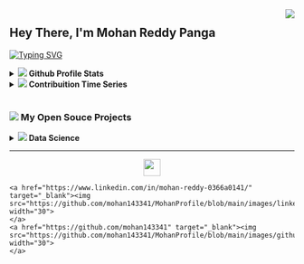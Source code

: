 <img align="right" src="https://visitor-badge.laobi.icu/badge?page_id=MohanReddy.visitor-badgee&color=green&style=flat-square">
  
<!-- <a href="https://hits.seeyoufarm.com"><img align="right" src="https://hits.seeyoufarm.com/api/count/incr/badge.svg?url=https%3A%2F%2Fgithub.com%2Fmohan143341%2Fmohan143341&count_bg=%233D6BC8&title_bg=%23555555&icon=&icon_color=%23E7E7E7&title=views&edge_flat=false"/></a> -->

## Hey There, I'm Mohan Reddy Panga
<!-- <img src="https://cr-ss-service.azurewebsites.net/api/ScreenShot?widget=summary&username=mohan143341&badges=3&show-avatar=false&style=--header-bg-color:%23000;--border-radius:10px" width="35%" align="right"> -->
 
<p align="left">
  <a href="https://readme-typing-svg.herokuapp.com?color=0353B1&lines=Software+Engineer;8%2B+years+of+coding+experience;Always+learninig+new+things)]></a>
</p>

[![Typing SVG](https://readme-typing-svg.herokuapp.com?color=035DC5&lines=Data+Scientist;Machine+Learing+Engineer;%2B4+years+of+coding+experience;Always+learninig+new+things)](https://git.io/typing-svg)

<details>	
  <summary><a href="#"><img src="https://github.com/mohan143341/MohanProfile/blob/main/images/icon_github.png"/></a><b> Github Profile Stats</b></summary>
  <img height="180em" src="https://github-readme-stats.vercel.app/api?username=mohan143341&show_icons=true&count_private=true&theme=react&hide_border=true&bg_color=1F222E&title_color=79ff97&icon_color=79ff97" />
  <img height="180em" src="https://github-readme-stats.vercel.app/api/top-langs/?username=mohan143341&exclude_repo=machine-learning&langs_count=8&layout=compact&theme=react&hide_border=true&bg_color=1F222E&title_color=79ff97&icon_color=79ff97"/>
  <br/>
</details>

<details>	
  <summary><a href="#"><img src="https://github.com/mohan143341/MohanProfile/blob/main/images/icon_minimum-value.png"/></a><b> Contribuition Time Series</b></summary>
  <img src="https://activity-graph.herokuapp.com/graph?username=mohan143341&theme=react-dark&bg_color=20232a&hide_border=true" width="100%"/>
</details>

<br/>

### <a href="#"><img src="https://github.com/mohan143341/MohanProfile/blob/main/images/icon_open-source.png"/></a> My Open Souce Projects
<details>
  

  <summary><b>  <a href="#-my-open-souce-projects"><img src="https://img.icons8.com/material/24/000000/test-tube--v1.png"/></a> Data Science</b></summary>
  <table>
    <thead align="center">
      <tr border: none;>
        <td><b>Projects</b></td>
        <td><b>Summary</b></td>
      </tr>
    </thead>
    <tbody>
	<tr>
      		<td>
			 <a href="https://github.com/mohan143341/DonorsChoose">
			<b>Finding Donors</b></a>
		</td>
      		<td>
			<a href="https://github.com/mohan143341
/DonorsChoose">
			<img src="https://github-readme-stats.vercel.app/api/pin/?username=mohan143341
&repo=DonorsChoose&icon_color=79ff97&text_color=9f9f9f&bg_color=151515"/>
		</td>
      	</tr>
	
    </tbody>
  </table>
  <br />
</details>




<!-- 
<details>		
  <summary><b>⚙️ Things I use to get stuff done</b></summary>
  	<ul>
  	    <li><b>OS:</b> Ubuntu 20.04</li>
  	    <li><b>Browser: </b> Brave</li>
	    <li><b>Terminal: </b> Bash: Oh My Bash</li>
	    <li><b>Code Editor:</b> VSCode + Pycharm</li>
	    <li><b>To Stay Updated:</b> Dev.to, Medium, Linkedin and Twitter.</li>
	    <br />
	⚛️ Checkout My Personal Configrations <a href="https://github.com/brunocampos01/home-sweet-home">Here</a>.
	</ul>	
</details> -->


<!-- <h4 align="center">
  <a href="https://github.com/mohan143341?tab=repositories" title="Show Repositories">🔎 Show More 🔍</a>
</h4>
 -->
 
---

<p  align="center">
	<a href="mailto:pmohanreddy23@gmail.com" target="_blank"><img src="https://github.com/mohan143341/MohanProfile/tree/main/images/email.png" width="30">
	</a>
	
	<a href="https://www.linkedin.com/in/mohan-reddy-0366a0141/" target="_blank"><img src="https://github.com/mohan143341/MohanProfile/blob/main/images/linkedin.png" width="30">
	</a>
	<a href="https://github.com/mohan143341" target="_blank"><img src="https://github.com/mohan143341/MohanProfile/blob/main/images/github.png" width="30">
	</a>
	
	
	
</p>
